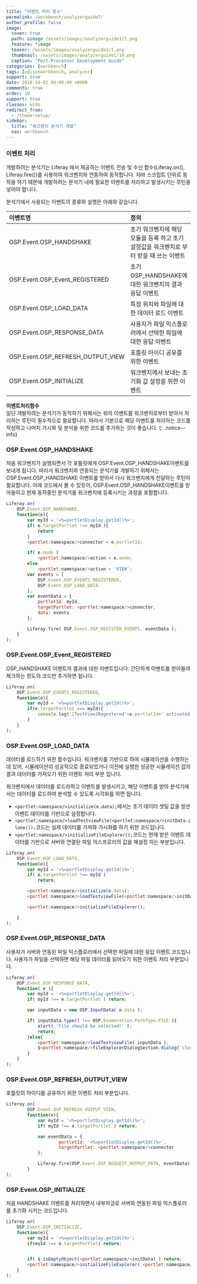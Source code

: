 ```yaml
---
title: "이벤트 처리 함수"
permalink: /workbench/analyzerguide7/
author_profile: false
image:
  cover: true
  path: &image /assets/images/analyzerguide1/1.png
  feature: *image
  teaser: /assets/images/analyzerguide1/1.png
  thumbnail: /assets/images/analyzerguide1/14.png
  caption: "Post-Processor Development Guide"
categories: [workbench]
tags: [edisonworkbench, analyzer]
support: true
date: 2018-10-02 09:00:00 +0900
comments: true
order: 10
support: true
classes: wide
redirect_from:
  - /theme-setup/
sidebar:
  title: "워크벤치 분석기 개발"
  nav: workbench
---
```



### 이벤트 처리
개발하려는 분석기는 Liferay 에서 제공하는 이벤트 전송 및 수신 함수(Liferay.on(), Liferay.fire())를 사용하여 워크벤치와 연동하여 동작합니다. 자바 스크립트 단위로 동작을 하기 때문에 개발하려는 분석기 내에 필요한 이벤트를 처리하고 발생시키는 루틴을 넣어야 합니다.

분석기에서 사용되는 이벤트의 종류와 설명은 아래와 같습니다.

| 이벤트명                            | 정의                                                                                        |
|:------------------------------------|:--------------------------------------------------------------------------------------------|
|OSP.Event.OSP_HANDSHAKE              |  초기 워크벤치에 해당 모듈을 등록 하고 초기 설정값을 워크벤치로 부터 받을 때 쓰는 이벤트    |
|OSP.Event.OSP_Event_REGISTERED       |  초기 OSP_HANDSHAKE에 대한 워크벤치의 결과 응답 이벤트                                      |
|OSP.Event.OSP_LOAD_DATA              |  특정 위치와 파일에 대한 데이터 로드 이벤트                                                 |
|OSP.Event.OSP_RESPONSE_DATA          |  사용자가 파일 익스플로러에서 선택한 파일에 대한 응답 이벤트                                |
|OSP.Event.OSP_REFRESH_OUTPUT_VIEW    |  포틀릿 아이디 공유를 위한 이벤트                                                           |
|OSP.Event.OSP_INITIALIZE             |  워크벤치에서 보내는 초기화 값 설정을 위한 이벤트                                           |

**이벤트처리함수** <br> 일단 개발하려는 분석기가 동작하기 위해서는 위의 이벤트를 워크벤치로부터 받아서 처리하는 루틴이 필수적으로 필요합니다. 따라서 기본으로 해당 이벤트를 처리하는 코드를 작성하고 나머지 가시화 및 분석을 위한 코드를 추가하는 것이 좋습니다.
{: .notice--info}

### OSP.Event.OSP_HANDSHAKE
처음 워크벤치가 실행되면서 각 포틀릿에게 OSP.Event.OSP_HANDSHAKE이벤트를 보내게 됩니다. 따라서 워크벤치와 연동되는 분석기를 개발하기 위해서는 OSP.Event.OSP_HANDSHAKE 이벤트를 받아서 다시 워크벤치에게 전달하는 루틴이 필요합니다.
아래 코드에서 볼 수 있듯이, OSP.Event.OSP_HANDSHAKE이벤트를 받아들이고 현재 동작중인 분석기를 워크벤치에 등록시키는 과정을 포함합니다.

```javascript
Liferay.on(
  	OSP.Event.OSP_HANDSHAKE,
  	function(e){
  		var myId = '<%=portletDisplay.getId()%>';
  		if( e.targetPortlet !== myId ){
  			return
  		}
  		<portlet:namespace/>connector = e.portletId;

  		if( e.mode )
  			<portlet:namespace/>action = e.mode;
  		else
  			<portlet:namespace/>action = 'VIEW';
  		var events = [
  			OSP.Event.OSP_EVENTS_REGISTERED,
  			OSP.Event.OSP_LOAD_DATA
  		];
  		var eventData = {
  			portletId: myId,
  			targetPortlet: <portlet:namespace/>connector,
  			data: events
		};

		Liferay.fire( OSP.Event.OSP_REGISTER_EVENTS, eventData );
	}
);
```


### OSP.Event.OSP_Event_REGISTERED
OSP_HANDSHAKE 이벤트의 결과에 대한 이벤트입니다. 간단하게 이벤트를 받아들여 체크하는 정도의 코드만 추가하면 됩니다.

```javascript
Liferay.on(
	OSP.Event.OSP_EVENTS_REGISTERED,
	function(e){
		var myId = '<%=portletDisplay.getId()%>';
		if(e.targetPortlet === myId){
			console.log('[TestView]Regestered'+e.portletId+' activated. '+new Date()+']');
		}
	}
);
```
### OSP.Event.OSP_LOAD_DATA
데이터를 로드하기 위한 함수입니다. 워크벤치를 기반으로 하여 시뮬레이션을 수행하는데 있어, 시뮬레이션이 성공적으로 종료되었거나 이전에 실행한 성공한 시뮬레이션 잡의 결과 데이터를 가져오기 위한 이벤트 처리 부분 입니다.

워크벤치에서 데이터를 로드라하고 이벤트를 발생시키고, 해당 이벤트를 받아 분석기에서는 데이터를 로드하여 분석할 수 있도록 시각화를 하면 됩니다.

- `<portlet:namespace/>initialize(e.data);`에서는 초기 데이터 셋팅 값을 받은 이벤트 데이터를 기반으로 설정합니다.
- `<portlet:namespace/>loadTestviewFile(<portlet:namespace/>initData.clone());`코드는 실제 데이터를 가져와 가시화를 하기 위한 코드입니다.
- `<portlet:namespace/>initializeFileExplorer();`코드는 현재 받은 이벤트 데이터를 기반으로 서버와 연결된 파일 익스프로러의 값을 재설정 하는 부분입니다.


```javascript
Liferay.on(
	OSP.Event.OSP_LOAD_DATA,
	function(e){
		var myId = '<%=portletDisplay.getId()%>';
		if( e.targetPortlet !== myId )
			return;

		<portlet:namespace/>initialize(e.data);
		<portlet:namespace/>loadTestviewFile(<portlet:namespace/>initData.clone());

		<portlet:namespace/>initializeFileExplorer();

	}
);
```

### OSP.Event.OSP_RESPONSE_DATA
사용자가 서버와 연동된 파일 익스플로러에서 선택한 파일에 대한 응답 이벤트 코드입니다. 사용자가 파일을 선택하면 해당 파일 데이터를 읽어오기 위한 이벤트 처리 부분입니다.
```javascript
Liferay.on(
	OSP.Event.OSP_RESPONSE_DATA,
	function( e ){
		var myId = '<%=portletDisplay.getId()%>';
		if( myId !== e.targetPortlet ) return;

		var inputData = new OSP.InputData( e.data );

		if( inputData.type() !== OSP.Enumeration.PathType.FILE ){
			alert( 'File should be selected!' );
			return;
		}else{
			<portlet:namespace/>loadTestviewFile( inputData );
			$<portlet:namespace/>fileExplorerDialogSection.dialog('close');
		}
	}		
);
```

### OSP.Event.OSP_REFRESH_OUTPUT_VIEW
포틀릿의 아이디를 공유하기 위한 이벤트 처리 부분입니다.
```javascript
Liferay.on(
		OSP.Event.OSP_REFRESH_OUTPUT_VIEW,
		function(e){
			var myId = '<%=portletDisplay.getId()%>';
			if( myId !== e.targetPortlet ) return;

			var eventData = {
					portletId: '<%=portletDisplay.getId()%>',
					targetPortlet: <portlet:namespace/>connector
			};

			Liferay.fire(OSP.Event.OSP_REQUEST_OUTPUT_PATH, eventData);
		}
);
```

### OSP.Event.OSP_INITIALIZE
처음 HANDSHAKE 이벤트를 처리하면서 내부저긍로 서버와 연동된 파일 익스플로러를 초기화 시키는 코드입니다.
```javascript
Liferay.on(
	OSP.Event.OSP_INITIALIZE,
	function(e){
		var myId = '<%=portletDisplay.getId()%>';
		if(myId !== e.targetPortlet) return;


		if( $.isEmptyObject(<portlet:namespace/>initData) )	return;
		<portlet:namespace/>initializeFileExplorer( <portlet:namespace/>initData.clone() );
	}
);
```
